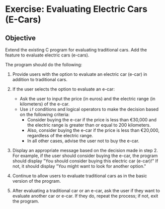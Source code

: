 # Exercise: Evaluating Electric Cars (E-Cars)

## Objective

Extend the existing C program for evaluating traditional cars. Add the feature to evaluate electric cars (e-cars). 

The program should do the following:

1. Provide users with the option to evaluate an electric car (e-car) in addition to traditional cars.
   
2. If the user selects the option to evaluate an e-car:
   - Ask the user to input the price (in euros) and the electric range (in kilometers) of the e-car.
   - Use `if` conditions and logical operators to make the decision based on the following criteria:
     - Consider buying the e-car if the price is less than €30,000 and the electric range is greater than or equal to 200 kilometers.
     - Also, consider buying the e-car if the price is less than €20,000, regardless of the electric range.
     - In all other cases, advise the user not to buy the e-car.

3. Display an appropriate message based on the decision made in step 2. For example, if the user should consider buying the e-car, the program should display "You should consider buying this electric car (e-car)!" If not, it should display "You might want to look for another option."

4. Continue to allow users to evaluate traditional cars as in the basic version of the program.

5. After evaluating a traditional car or an e-car, ask the user if they want to evaluate another car or e-car. If they do, repeat the process; if not, exit the program.
